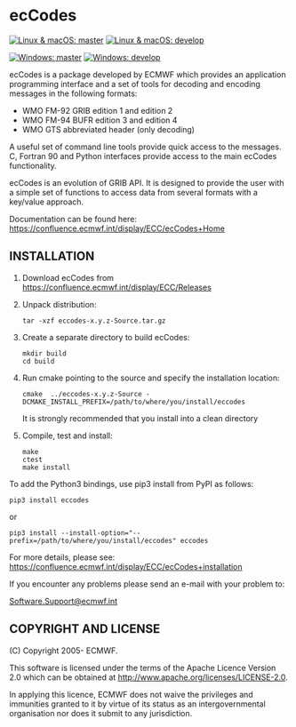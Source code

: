 ecCodes
=======

[![Linux & macOS: master](https://img.shields.io/github/actions/workflow/status/ecmwf/eccodes/ci.yml?branch=master&label=Linux%20%26%20MacOS%3A%20master)](https://github.com/ecmwf/eccodes/actions/workflows/ci.yml?query=branch%3Amaster)
[![Linux & macOS: develop](https://img.shields.io/github/actions/workflow/status/ecmwf/eccodes/ci.yml?branch=develop&label=Linux%20%26%20MacOS%3A%20develop)](https://github.com/ecmwf/eccodes/actions/workflows/ci.yml?query=branch%3Adevelop)

[![Windows: master](https://img.shields.io/appveyor/ci/ecmwf/eccodes/master.svg?label=Windows%3A%20master)](https://ci.appveyor.com/project/ecmwf/eccodes/branch/master)
[![Windows: develop](https://img.shields.io/appveyor/ci/ecmwf/eccodes/develop.svg?label=Windows%3A%20dev)](https://ci.appveyor.com/project/ecmwf/eccodes/branch/develop)

ecCodes is a package developed by ECMWF which provides an application programming interface
and a set of tools for decoding and encoding messages in the following formats:

   * WMO FM-92 GRIB edition 1 and edition 2
   * WMO FM-94 BUFR edition 3 and edition 4
   * WMO GTS abbreviated header (only decoding)

A useful set of command line tools provide quick access to the messages.
C, Fortran 90 and Python interfaces provide access to the main ecCodes functionality.

ecCodes is an evolution of GRIB API.
It is designed to provide the user with a simple set of functions to access data from
several formats with a key/value approach.

Documentation can be found here:
   https://confluence.ecmwf.int/display/ECC/ecCodes+Home

INSTALLATION
------------

1. Download ecCodes from https://confluence.ecmwf.int/display/ECC/Releases

2. Unpack distribution:
   ```
   tar -xzf eccodes-x.y.z-Source.tar.gz
   ```

3. Create a separate directory to build ecCodes:
   ```
   mkdir build
   cd build
   ```

4. Run cmake pointing to the source and specify the installation location:
   ```
   cmake  ../eccodes-x.y.z-Source -DCMAKE_INSTALL_PREFIX=/path/to/where/you/install/eccodes
   ```
   
   It is strongly recommended that you install into a clean directory

5. Compile, test and install:
   ```
   make
   ctest
   make install
   ```

To add the Python3 bindings, use pip3 install from PyPI as follows:
   ```
   pip3 install eccodes
   ```
   or
   ```
   pip3 install --install-option="--prefix=/path/to/where/you/install/eccodes" eccodes
   ```


For more details, please see:
https://confluence.ecmwf.int/display/ECC/ecCodes+installation

If you encounter any problems please send an e-mail with your problem to:

   Software.Support@ecmwf.int



COPYRIGHT AND LICENSE
----------------------

(C) Copyright 2005- ECMWF.

This software is licensed under the terms of the Apache Licence Version 2.0
which can be obtained at http://www.apache.org/licenses/LICENSE-2.0.

In applying this licence, ECMWF does not waive the privileges and immunities granted to it by
virtue of its status as an intergovernmental organisation nor does it submit to any jurisdiction.

